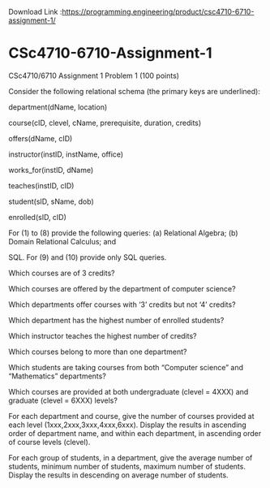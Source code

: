 Download Link :https://programming.engineering/product/csc4710-6710-assignment-1/


# CSc4710-6710-Assignment-1
CSc4710/6710 Assignment 1
Problem 1 (100 points)

Consider the following relational schema (the primary keys are underlined):

department(dName, location)

course(cID, clevel, cName, prerequisite, duration, credits)

offers(dName, cID)

instructor(instID, instName, office)

works_for(instID, dName)

teaches(instID, cID)

student(sID, sName, dob)

enrolled(sID, cID)

For (1) to (8) provide the following queries: (a) Relational Algebra; (b) Domain Relational Calculus; and

SQL. For (9) and (10) provide only SQL queries.

Which courses are of 3 credits?

Which courses are offered by the department of computer science?

Which departments offer courses with ‘3’ credits but not ‘4’ credits?

Which department has the highest number of enrolled students?

Which instructor teaches the highest number of credits?

Which courses belong to more than one department?

Which students are taking courses from both “Computer science” and “Mathematics” departments?

Which courses are provided at both undergraduate (clevel = 4XXX) and graduate (clevel = 6XXX) levels?

For each department and course, give the number of courses provided at each level (1xxx,2xxx,3xxx,4xxx,6xxx). Display the results in ascending order of department name, and within each department, in ascending order of course levels (clevel).

For each group of students, in a department, give the average number of students, minimum number of students, maximum number of students. Display the results in descending on average number of students.
